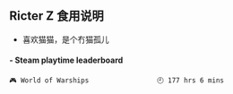 ## Ricter Z 食用说明
- 喜欢猫猫，是个冇猫孤儿

<!-- steam-box start -->
#### - Steam playtime leaderboard
```text
🎮 World of Warships                 🕘 177 hrs 6 mins
```
<!-- Powered by https://github.com/YouEclipse/steam-box . -->
<!-- steam-box end -->
